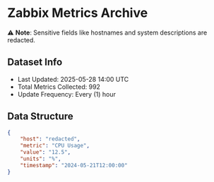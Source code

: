 # Zabbix Metrics Archive

⚠️ **Note**: Sensitive fields like hostnames and system descriptions are redacted.

## Dataset Info
- Last Updated: 2025-05-28 14:00 UTC
- Total Metrics Collected: 992
- Update Frequency: Every (1) hour

## Data Structure
```json
{
    "host": "redacted",
    "metric": "CPU Usage",
    "value": "12.5",
    "units": "%",
    "timestamp": "2024-05-21T12:00:00"
}
```
